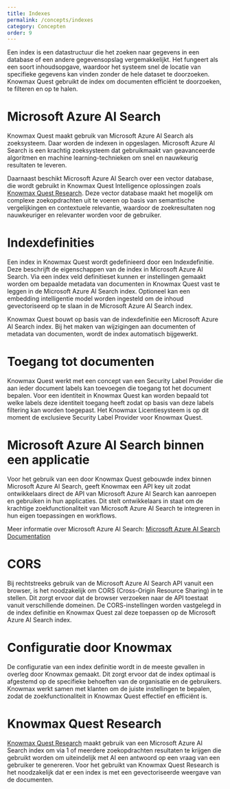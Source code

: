 ```yaml
---
title: Indexes
permalink: /concepts/indexes
category: Concepten
order: 9
---
```


Een index is een datastructuur die het zoeken naar gegevens in een database of een andere gegevensopslag vergemakkelijkt. Het fungeert als een soort inhoudsopgave, waardoor het systeem snel de locatie van specifieke gegevens kan vinden zonder de hele dataset te doorzoeken. Knowmax Quest gebruikt de index om documenten efficiënt te doorzoeken, te filteren en op te halen.

# Microsoft Azure AI Search
Knowmax Quest maakt gebruik van Microsoft Azure AI Search als zoeksysteem. Daar worden de indexen in opgeslagen. Microsoft Azure AI Search is een krachtig zoeksysteem dat gebruikmaakt van geavanceerde algoritmen en machine learning-technieken om snel en nauwkeurig resultaten te leveren.

Daarnaast beschikt Microsoft Azure AI Search over een vector database, die wordt gebruikt in Knowmax Quest Intelligence oplossingen zoals [Knowmax Quest Research](/concepts/research). Deze vector database maakt het mogelijk om complexe zoekopdrachten uit te voeren op basis van semantische vergelijkingen en contextuele relevantie, waardoor de zoekresultaten nog nauwkeuriger en relevanter worden voor de gebruiker.

# Indexdefinities
Een index in Knowmax Quest wordt gedefinieerd door een Indexdefinitie. Deze beschrijft de eigenschappen van de index in Microsoft Azure AI Search. Via een index veld definitieset kunnen er instellingen gemaakt worden om bepaalde metadata van documenten in Knowmax Quest vast te leggen in de Microsoft Azure AI Search index. Optioneel kan een embedding intelligentie model worden ingesteld om de inhoud gevectoriseerd op te slaan in de Microsoft Azure AI Search index.

Knowmax Quest bouwt op basis van de indexdefinitie een Microsoft Azure AI Search index. Bij het maken van wijzigingen aan documenten of metadata van documenten, wordt de index automatisch bijgewerkt.

# Toegang tot documenten
Knowmax Quest werkt met een concept van een Security Label Provider die aan ieder document labels kan toevoegen die toegang tot het document bepalen. Voor een identiteit in Knowmax Quest kan worden bepaald tot welke labels deze identiteit toegang heeft zodat op basis van deze labels filtering kan worden toegepast. Het Knowmax Licentiesysteem is op dit moment de exclusieve Security Label Provider voor Knowmax Quest. 

# Microsoft Azure AI Search binnen een applicatie
Voor het gebruik van een door Knowmax Quest gebouwde index binnen Microsoft Azure AI Search, geeft Knowmax een API key uit zodat ontwikkelaars direct de API van Microsoft Azure AI Search kan aanroepen en gebruiken in hun applicaties. Dit stelt ontwikkelaars in staat om de krachtige zoekfunctionaliteit van Microsoft Azure AI Search te integreren in hun eigen toepassingen en workflows.

Meer informatie over Microsoft Azure AI Search: [Microsoft Azure AI Search Documentation](https://learn.microsoft.com/en-us/azure/search/)

# CORS
Bij rechtstreeks gebruik van de Microsoft Azure AI Search API vanuit een browser, is het noodzakelijk om CORS (Cross-Origin Resource Sharing) in te stellen. Dit zorgt ervoor dat de browser verzoeken naar de API toestaat vanuit verschillende domeinen. De CORS-instellingen worden vastgelegd in de index definitie en Knowmax Quest zal deze toepassen op de Microsoft Azure AI Search index.

# Configuratie door Knowmax
De configuratie van een index definitie wordt in de meeste gevallen in overleg door Knowmax gemaakt. Dit zorgt ervoor dat de index optimaal is afgestemd op de specifieke behoeften van de organisatie en de gebruikers. Knowmax werkt samen met klanten om de juiste instellingen te bepalen, zodat de zoekfunctionaliteit in Knowmax Quest effectief en efficiënt is.

# Knowmax Quest Research
[Knowmax Quest Research](/concepts/research) maakt gebruik van een Microsoft Azure AI Search index om via 1 of meerdere zoekopdrachten resultaten te krijgen die gebruikt worden om uiteindelijk met AI een antwoord op een vraag van een gebruiker te genereren. Voor het gebruikt van Knowmax Quest Research is het noodzakelijk dat er een index is met een gevectoriseerde weergave van de documenten.